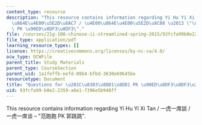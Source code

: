 ```yaml
---
content_type: resource
description: "This resource contains information regarding Yi Hu Yi Xi Tan / \u4E00\
  \u864E\u4E00\u5E2D\u8AC7 / \u4E00\u864E\u4E00\u5E2D\u8C08 \u2013 \"\u8303\u8DD1\u8DD1\
  \ PK \u90ED\u8DF3\u8DF3\"."
file: /courses/21g-108-chinese-ii-streamlined-spring-2015/93fcfa99b0e22359a6e1f396e5b948ff_MIT21G_108S15_QueYiHuYiXi.pdf
file_type: application/pdf
learning_resource_types: []
license: https://creativecommons.org/licenses/by-nc-sa/4.0/
ocw_type: OCWFile
parent_title: Study Materials
parent_type: CourseSection
parent_uid: 1a1feffb-eefd-09b4-bfbd-3630e69645be
resourcetype: Document
title: "Questions for \u201C\u8303\u8DD1\u8DD1 PK \u90ED\u8DF3\u8DF3\u201D"
uid: 93fcfa99-b0e2-2359-a6e1-f396e5b948ff
---
```

This resource contains information regarding Yi Hu Yi Xi Tan / 一虎一席談 / 一虎一席谈 – "范跑跑 PK 郭跳跳".